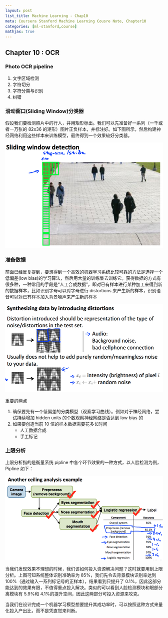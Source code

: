 ```yaml
---
layout: post
list_title: Machine Learning - Chap10
meta: Coursera Stanford Machine Learning Cousre Note, Chapter10
categories: [ml-stanford,course]
mathjax: true
---
```


## Chapter 10 : OCR

### Photo OCR pipeline

1. 文字区域检测
2. 字符切分
3. 字符分类与识别
4. 纠错

### 滑动窗口(Sliding Window)分类器

假设我们要检测照片中的行人，并用矩形标出。我们可以先准备好一系列（一千或者一万张的 82x36 的矩形）图片正负样本，并标注好。如下图所示，然后构建神经网络利用这些样本来训练模型，最终得到一个效果较好分类器。

![](/assets/images/2017/09/ml-12-1.png)

### 准备数据

前面已经反复提到，要想得到一个高效的机器学习系统比较可靠的方法是选择一个低偏差(low bias)的学习算法，然后用大量的训练集去训练它。获得数据的方式有很多种，一种常用的手段是“人工合成数据”，即对已有样本进行某种加工来得到新的数据样本，比如识别字母可以对字母进行 distortions 来产生新的样本，识别语音可以对已有样本加入背景噪声来产生新的样本

![](/assets/images/2017/09/ml-12-2.png)

重要的两点

1. 确保要先有一个低偏差的分类模型（观察学习曲线）。例如对于神经网络，尝试持续增加 hidden units 的个数观察神经网络是否达到 low bias 的
2. 如果要创造当前 10 倍的样本数据需要花多长时间
   * 人工数据合成
   * 手工标记

### 上限分析

上限分析指的是衡量系统 pipline 中各个环节效果的一种方式，以人脸检测为例，Pipline 如下：

![](/assets/images/2017/09/ml-12-3.png)

当我们发现效果不理想的时候，我们该如何投入资源解决问题？这时就要用到上限分析。上图可知系统整体识别准确率为 85%，我们先令去背景模块识别率达到 100%（通过输入一系列标记号的正样本），结果看到只提升了 0.1%，因此这部分能达到的效果有限，不值得重点投入解决。类似的可以看到人脸检测模块和眼部分离模块有 5.9%和 4.1%的提升空间，因此这两部分可投入资源来攻克。

当我们在设计完成一个机器学习模型想要提升其成功率时，可以按照这种方式来量化投入产出比，而不是凭直觉来判断。
